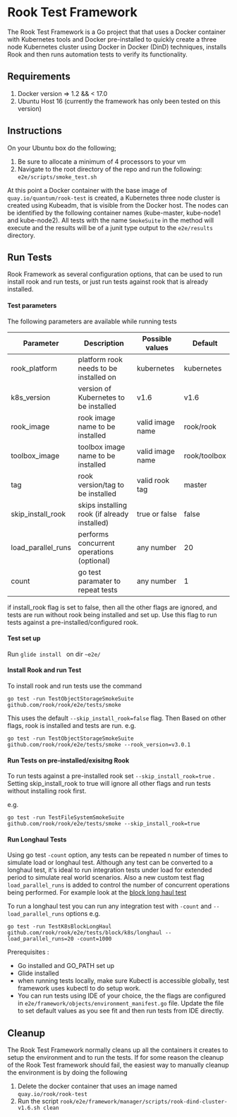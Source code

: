 # Rook Test Framework

The Rook Test Framework is a Go project that that uses a Docker container with Kubernetes
tools and Docker pre-installed to quickly create a three node Kubernetes cluster using Docker in
Docker (DinD) techniques, installs Rook and then runs automation tests to verify its functionality.

## Requirements

1. Docker version => 1.2 && < 17.0
2. Ubuntu Host 16 (currently the framework has only been tested on this version)

## Instructions

On your Ubuntu box do the following;
1.   Be sure to allocate a minimum of 4 processors to your vm
2.   Navigate to the root directory of the repo and run the following:
         ```e2e/scripts/smoke_test.sh```

At this point a Docker container with the base image of ```quay.io/quantum/rook-test``` is created, a
Kubernetes three node cluster is created using Kubeadm, that is visible from the Docker host. The
nodes can be identified by the following container names (kube-master, kube-node1 and kube-node2).
All tests with the name `SmokeSuite` in the method will execute and the results will be of a junit
type output to the `e2e/results` directory.

## Run Tests
Rook Framework as several configuration options, that can be used to run install rook and run tests, or just run
tests against rook that is already installed.

#### Test parameters
The following parameters are available while running tests

 Parameter | Description | Possible values | Default
 --- |--- | --- | ---
rook_platform| platform rook needs to be installed on  | kubernetes | kubernetes
k8s_version  | version of Kubernetes to be installed  | v1.6  | v1.6
rook_image | rook image name to be installed | valid image name | rook/rook
toolbox_image | toolbox image name to be installed | valid image name | rook/toolbox
tag | rook version/tag to be installed | valid rook tag |master
skip_install_rook | skips installing rook (if already installed) | true or false  | false
load_parallel_runs | performs concurrent operations (optional) | any number | 20
count| go test paramater to repeat tests| any number | 1

if install_rook flag is set to false, then all the other flags are ignored,
and tests are run without rook being installed and set up. Use this flag to run tests against
a pre-installed/configured rook.

#### Test set up
  Run ```glide install ``` on dir ```~e2e/```

#### Install Rook and run Test
To install rook and run tests use the command
```
go test -run TestObjectStorageSmokeSuite github.com/rook/rook/e2e/tests/smoke
```
This uses the default  ```--skip_install_rook=false``` flag.  Then Based on other flags, rook is installed and tests
are run. e.g.
```
go test -run TestObjectStorageSmokeSuite github.com/rook/rook/e2e/tests/smoke --rook_version=v3.0.1
```

#### Run Tests on pre-installed/exisitng Rook
To run tests against a pre-installed rook set  ```--skip_install_rook=true``` .
Setting skip_install_rook to true will ignore all other flags and run tests without installing rook first.

e.g.
```
go test -run TestFileSystemSmokeSuite github.com/rook/rook/e2e/tests/smoke --skip_install_rook=true
```
#### Run Longhaul Tests
Using go test `-count` option, any tests can be repeated n number of times to simulate load or longhaul test. Although 
any test can be converted to a longhaul test, it's ideal to run integration tests under load for extended period to simulate 
real world scenarios. Also a new custom test flag `load_parallel_runs` is added to control the number of concurrent operations being performed.
For example look at the [block long haul test](/e2e/tests/block/k8s/longhaul/basicBlockonghaul_test.go)
 
 To run a longhaul test you can run any integration test with `-count` and `--load_parallel_runs` options
 e.g.
 ```
 go test -run TestK8sBlockLongHaul github.com/rook/rook/e2e/tests/block/k8s/longhaul --load_parallel_runs=20 -count=1000
 ```

Prerequisites :
* Go installed and GO_PATH set up
* Glide installed 
* when running tests locally, make sure Kubectl is accessible globally, test framework uses kubectl to do setup work. 
* You can run tests using IDE of your choice, the the flags are configured in ```e2e/framework/objects/environment_manifest.go```
file. Update the file to set default values as you see fit and then run tests from IDE directly. 


## Cleanup

The Rook Test Framework normally cleans up all the containers it creates to setup the environment
and to run the tests. If for some reason the cleanup of the Rook Test framework should fail, the easiest way to manually
cleanup the environment is by doing the following

1. Delete the docker container that uses an image named `quay.io/rook/rook-test`
2. Run the script ```rook/e2e/framework/manager/scripts/rook-dind-cluster-v1.6.sh clean```
